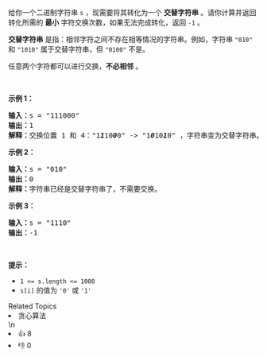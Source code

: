 <p>给你一个二进制字符串 <code>s</code> ，现需要将其转化为一个 <strong>交替字符串</strong> 。请你计算并返回转化所需的 <strong>最小</strong> 字符交换次数，如果无法完成转化，返回<em> </em><code>-1</code><em> </em>。</p>

<p><strong>交替字符串</strong> 是指：相邻字符之间不存在相等情况的字符串。例如，字符串 <code>"010"</code> 和 <code>"1010"</code> 属于交替字符串，但 <code>"0100"</code> 不是。</p>

<p>任意两个字符都可以进行交换，<strong>不必相邻</strong> 。</p>

<p> </p>

<p><strong>示例 1：</strong></p>

<pre>
<strong>输入：</strong>s = "111000"
<strong>输出：</strong>1
<strong>解释：</strong>交换位置 1 和 4："1<em><strong>1</strong></em>10<em><strong>0</strong></em>0" -> "1<em><strong>0</strong></em>10<em><strong>1</strong></em>0" ，字符串变为交替字符串。
</pre>

<p><strong>示例 2：</strong></p>

<pre>
<strong>输入：</strong>s = "010"
<strong>输出：</strong>0
<strong>解释：</strong>字符串已经是交替字符串了，不需要交换。
</pre>

<p><strong>示例 3：</strong></p>

<pre>
<strong>输入：</strong>s = "1110"
<strong>输出：</strong>-1
</pre>

<p> </p>

<p><strong>提示：</strong></p>

<ul>
	<li><code>1 <= s.length <= 1000</code></li>
	<li><code>s[i]</code> 的值为 <code>'0'</code> 或 <code>'1'</code></li>
</ul>
<div><div>Related Topics</div><div><li>贪心算法</li></div></div>\n<div><li>👍 8</li><li>👎 0</li></div>